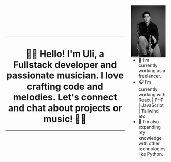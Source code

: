 <div style="display: flex; justify-content: center; align-items: center; flex-direction: row;">
  <div style="margin-right: 20px;">
    <hr>
    <h1 style="text-align: center;">🎵👋 Hello! I'm Uli, a Fullstack developer and passionate musician. I love crafting code and melodies. Let's connect and chat about projects or music! 📯📯</h1>
    <hr>
  </div>
  <div>
    <img alt="uli" align="right" src="./ulisesbyn2.jpg" width="240px" /><br /> 
    
- 🎼 I’m currently working as a freelancer.
- 🎧 I’m currently working with React | PHP | JavaScript | Tailwind etc.
- 🎹 I’m also expanding my knowledge with other technologies like Python.
 </div>
</div>



